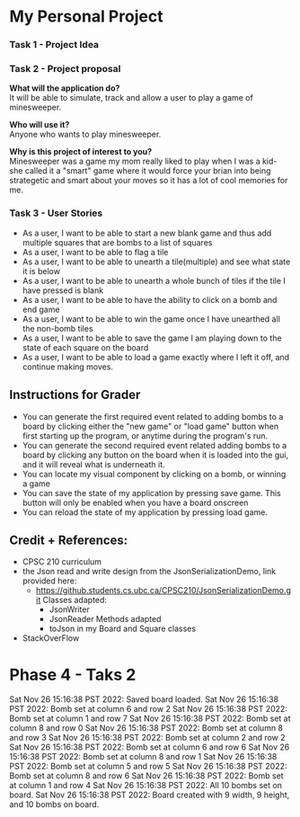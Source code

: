 # My Personal Project

### **Task 1** - Project Idea

### **Task 2** - Project proposal
**What will the application do?** <br>
It will be able to simulate, track and allow a user to play a game of minesweeper. 

**Who will use it?** <br>
Anyone who wants to play minesweeper.
 
**Why is this project of interest to you?** <br>
Minesweeper was a game my mom really liked to play when I was a kid- she called it a "smart" game where it would force 
your brian into being strategetic and smart about your moves so it has a lot of cool memories for me.


### **Task 3** - User Stories

- As a user, I want to be able to start a new blank game and thus add multiple squares that are bombs to a 
  list of squares
- As a user, I want to be able to flag a tile
- As a user, I want to be able to unearth a tile(multiple) and see what state it is below
- As a user, I want to be able to unearth a whole bunch of tiles if the tile I have pressed is blank
- As a user, I want to be able to have the ability to click on a bomb and end game
- As a user, I want to be able to win the game once I have unearthed all the non-bomb tiles
- As a user, I want to be able to save the game I am playing down to the state of each square on the board 
- As a user, I want to be able to load a game exactly where I left it off, and continue making moves.


## Instructions for Grader

- You can generate the first required event related to adding bombs to a board by clicking either the "new game"
or "load game" button when first starting up the program, or anytime during the program's run.
- You can generate the second required event related adding bombs to a board by clicking any button on the board when 
it is loaded into the gui, and it will reveal what is underneath it.
- You can locate my visual component by clicking on a bomb, or winning a game
- You can save the state of my application by pressing save game. This button will only be enabled when you have a
board onscreen
- You can reload the state of my application by pressing load game.

## Credit + References:
- CPSC 210 curriculum
- the Json read and write design from the JsonSerializationDemo, link provided here: 
  - https://github.students.cs.ubc.ca/CPSC210/JsonSerializationDemo.git
   Classes adapted: 
    - JsonWriter
    - JsonReader
   Methods adapted
    - toJson in my Board and Square classes
- StackOverFlow

# Phase 4 - Taks 2
Sat Nov 26 15:16:38 PST 2022: Saved board loaded.
Sat Nov 26 15:16:38 PST 2022: Bomb set at column 6 and row 2
Sat Nov 26 15:16:38 PST 2022: Bomb set at column 1 and row 7
Sat Nov 26 15:16:38 PST 2022: Bomb set at column 8 and row 0
Sat Nov 26 15:16:38 PST 2022: Bomb set at column 8 and row 3
Sat Nov 26 15:16:38 PST 2022: Bomb set at column 2 and row 2
Sat Nov 26 15:16:38 PST 2022: Bomb set at column 6 and row 6
Sat Nov 26 15:16:38 PST 2022: Bomb set at column 8 and row 1
Sat Nov 26 15:16:38 PST 2022: Bomb set at column 5 and row 5
Sat Nov 26 15:16:38 PST 2022: Bomb set at column 8 and row 6
Sat Nov 26 15:16:38 PST 2022: Bomb set at column 1 and row 4
Sat Nov 26 15:16:38 PST 2022: All 10 bombs set on board.
Sat Nov 26 15:16:38 PST 2022: Board created with 9 width, 9 height, and 10 bombs on board.